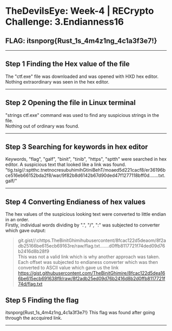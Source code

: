 # TheDevilsEye: Week-4 | RECrypto Challenge: 3.Endianness16

## FLAG: itsnporg{Rust_1s_4m4z1ng_4c1a3f3e7!}   

*** 

## Step 1 Finding the Hex value of the file   

The "ctf.exe" file was downloaded and was opened with HXD hex editor. Nothing extraordinary was seen in the hex editor.   

*** 

## Step 2 Opening the file in Linux terminal   

"strings ctf.exe" command was used to find any suspicious strings in the file.   
Nothing out of ordinary was found.  



*** 

## Step 3 Searching for keywords in hex editor

Keywords, "flag", "galf", "binit", "tinib", "https", "sptth" were searched in hex editor.
A suspicious text that looked like a link was found. "tig.tsig//:sptthc.tnetnocresubuhimihGtiniBehT/moaed5d221cacf8/er36196bce516eb66152bda2f8/war/9f82b8d6142b67d90ded47f1277118bff0d.......txt.galf/"

*** 

## Step 4 Converting Endianess of hex values 
The hex values of the suspicious looking text were converted to little endian in an order.   
Firstly, individual words dividing by ".", "/", ":" was subjected to converter which gave output:   
> git.gist//:chttps.TheBinitGhimihubusercontent/8fcac122d5deaom/8f2adb25166be615ecb69163re/raw/flag.txt.......d0ffb8117721f74ded09d76b2416d8b28f9   
This was not a valid link which is why another approach was taken.   
Each offset was subjected to endianess converter which was then converted to ASCII value which gave us the link   
> https://gist.githubusercontent.com/TheBinitGhimire/8fcac122d5dea166be615ecb691638f9/raw/8f2adb25ed09d76b2416d8b2d0ffb8117721f74d/flag.txt   

## Step 5 Finding the flag   

itsnporg{Rust_1s_4m4z1ng_4c1a3f3e7!}
This flag was found after going through the accquired link.   


*** 
